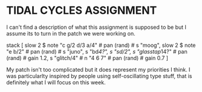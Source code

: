 # TIDAL CYCLES ASSIGNMENT


 I can't find a description of what this assignment is supposed to be but I assume its to turn in the patch we were working on.
 
 
 stack [
slow 2 $ note "c g/2 d/3 a/4" # pan (rand) # s "moog",
slow 2 $ note "e b/2" # pan (rand) # s "juno",
s "bd*4?",
s "sd/2",
s "glasstap*14?" # pan (rand) # gain 1.2,
s "glitch/4" # n "4 6 7" # pan (rand) # gain 0.7 
] 


My patch isn't too complicated but it does represent my priorities I think. I was particularlty inspired by people using self-oscillating type stuff, that is definitely what I will focus on this week.